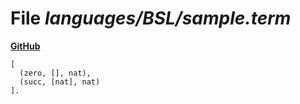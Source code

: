 # File _languages/BSL/sample.term_
**[GitHub](https://github.com/softlang/yas/blob/master/languages/BSL/sample.term)**
```
[ 
  (zero, [], nat),
  (succ, [nat], nat)
].
```
